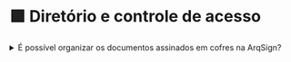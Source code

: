 # 🟪 Diretório e controle de acesso

<details>

<summary>É possível organizar os documentos assinados em cofres na ArqSign?</summary>

Para organizar os documentos você pode acessar um dos tutoriais abaixo:&#x20;

* [Estrutura de diretórios para clientes que ainda não assinaram documentos](../diretorios/documentos/configuracao-de-diretorios-para-clientes-que-ainda-nao-assinaram-documentos.md)
* [Estrutura de diretórios para clientes que já assinaram documentos](../diretorios/documentos/configuracao-de-diretorios-para-clientes-que-ja-assinaram-documentos.md)

ou seguir o passo a passo descrito abaixo:

Como Criar Estrutura de Diretórios:&#x20;

1\. Revise as permissões dos usuários deixando somente o seu usuário como Administrador Global o que irá evitar que outros usuários acessem todas as pastas e documentos. Para isso acesse o menu -> Administração -> Usuários;&#x20;

2\. Crie a estrutura de diretórios no menu -> Documentos;&#x20;

3\. Se você já tem documentos na pasta raiz, mova-os para as devidas pastas no menu -> Documentos;&#x20;

Como definir Permissões de acesso aos Diretórios:&#x20;

1\. Para facilitar, crie grupos de usuários (exemplo: por setores ou funções) no menu – > Administração -> Grupo de Usuários. Exemplo abaixo:

a) Comercial – Gerência (Perfil de Diretórios – Administrador)&#x20;

b) Comercial – Vendedores (Perfil de Diretórios – Colaborador)&#x20;

c) Comercial – Outras funções com função de leitura (Perfil de Diretórios – Leitor)&#x20;

2\. Insira os grupos criados na pasta raiz e habilite permissão de    leitura para todos através do menu -> Documentos -> Ações;&#x20;

3\. Ajuste as permissões das pastas setoriais no menu -> Documentos – selecione a pasta -> Ações -> Editar permissões;&#x20;

4\. Crie ou edite usuários e ajuste permissões de acesso conforme tabela abaixo:&#x20;

<img src="../.gitbook/assets/diretorios13.png" alt="" data-size="original">

**Permissões para Diretórios:**

Somente o Administrador Global da conta terá acesso ao menu de diretórios e por este motivo é tão importante cuidar para que somente pessoas sem restrições de acesso estejam com este perfil. Abaixo algumas das ações permitidas ao Administrador Global no menu Diretórios:&#x20;

**1. Perfil de usuários** – Perfil definido durante a criação do usuário e que designa as ações do usuário na plataforma. Atualmente há duas opções: Remetente de Documentos e Administrador Global.&#x20;

a) Remetente de Documentos – Usuário sem permissão de acesso às funcionalidades de gestão da plataforma.&#x20;

b) Administrador Global – Usuários com permissão de acesso a todas as funcionalidades da plataforma.&#x20;

**2. Perfil de Diretórios** – Perfil que designa a permissão de acesso do usuário ou grupo a Diretórios. Os perfis de diretório podem ser: Administrador, Colaborador e Leitor.&#x20;

a) Administrador – Um usuário ou grupo de usuários com este perfil de diretórios pode consultar e baixar conteúdo, incluir, mover, compartilhar e renomear documentos, excluir ou incluir novas pastas, além de poder mudar permissões de acesso. &#x20;

b) Colaborador – Um usuário ou grupo de usuários com este perfil de diretórios pode consultar e baixar conteúdo, incluir, mover, compartilhar e renomear documentos à pasta a que tem este perfil. &#x20;

c) Leitor – Um usuário ou grupo de usuários com este perfil de diretórios pode apenas consulta e baixar o conteúdo da pasta e documentos. &#x20;

[Clique aqui ](https://youtu.be/FHTsOb1LLSo)e assista ao vídeo explicativo.

</details>

